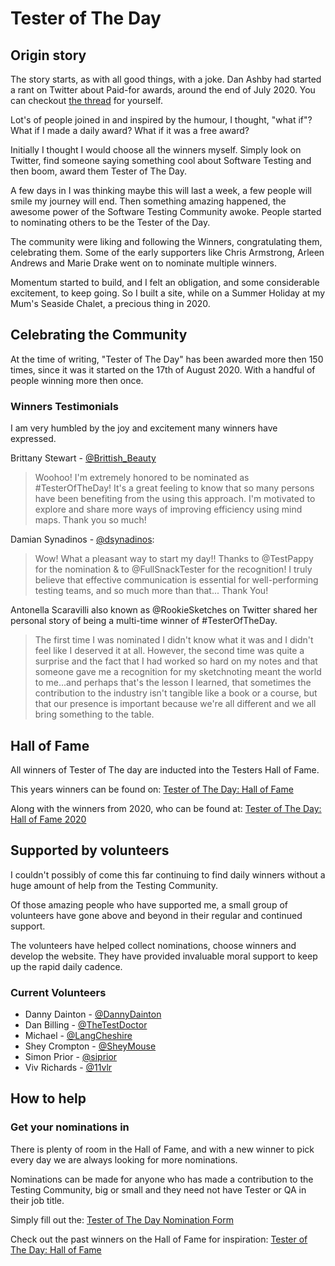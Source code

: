 # Tester of The Day

## Origin story

The story starts, as with all good things, with a joke. Dan Ashby had started a rant on Twitter about Paid-for awards, around the end of July 2020. You can checkout [the thread](https://twitter.com/DanAshby04/status/1288763581333413888) for yourself.

Lot's of people joined in and inspired by the humour, I thought, "what if"? What if I made a daily award? What if it was a free award?

Initially I thought I would choose all the winners myself. Simply look on Twitter, find someone saying something cool about Software Testing and then boom, award them Tester of The Day.

A few days in I was thinking maybe this will last a week, a few people will smile my journey will end. Then something amazing happened, the awesome power of the Software Testing Community awoke. People started to nominating others to be the Tester of the Day.

The community were liking and following the Winners, congratulating them, celebrating them. Some of the early supporters like Chris Armstrong, Arleen Andrews and Marie Drake went on to nominate multiple winners.

Momentum started to build, and I felt an obligation, and some considerable excitement, to keep going. So I built a site, while on a Summer Holiday at my Mum's Seaside Chalet, a precious thing in 2020.

## Celebrating the Community

At the time of writing, "Tester of The Day" has been awarded more then 150 times, since it was it started on the 17th of August 2020. With a handful of people winning more then once.

### Winners Testimonials

I am very humbled by the joy and excitement many winners have expressed.

Brittany Stewart - [@Brittish_Beauty](https://twitter.com/Brittish_Beauty)
> Woohoo! I'm extremely honored to be nominated as #TesterOfTheDay! It's a great feeling to know that so many persons have been benefiting from the using this approach. I'm motivated to explore and share more ways of improving efficiency using mind maps. Thank you so much!

Damian Synadinos - [@dsynadinos](https://twitter.com/dsynadinos):
> Wow! What a pleasant way to start my day!!
> Thanks to @TestPappy for the nomination & to @FullSnackTester for the recognition!
> I truly believe that effective communication is essential for well-performing testing teams, and so much more than that...
> Thank You!

Antonella Scaravilli also known as @RookieSketches on Twitter shared her personal story of being a multi-time winner of #TesterOfTheDay.

> The first time I was nominated I didn't know what it was and I didn't feel like I deserved it at all. However, the second time was quite a surprise and the fact that I had worked so hard on my notes and that someone gave me a recognition for my sketchnoting meant the world to me...and perhaps that's the lesson I learned, that sometimes the contribution to the industry isn't tangible like a book or a course, but that our presence is important because we're all different and we all bring something to the table.

## Hall of Fame

All winners of Tester of The day are inducted into the Testers Hall of Fame.

This years winners can be found on: [Tester of The Day: Hall of Fame](https://testeroftheday.com)

Along with the winners from 2020, who can be found at: [Tester of The Day: Hall of Fame 2020](https://totd-2020.fullsnacktester.com)

## Supported by volunteers

I couldn't possibly of come this far continuing to find daily winners without a huge amount of help from the Testing Community.

Of those amazing people who have supported me, a small group of volunteers have gone above and beyond in their regular and continued support.

The volunteers have helped collect nominations, choose winners and develop the website. They have provided invaluable moral support to keep up the rapid daily cadence.

### Current Volunteers

* Danny Dainton - [@DannyDainton](https://twitter.com/DannyDainton)
* Dan Billing - [@TheTestDoctor](https://twitter.com/TheTestDoctor)
* Michael - [@LangCheshire](https://twitter.com/LangCheshire)
* Shey Crompton - [@SheyMouse](https://twitter.com/SheyMouse)
* Simon Prior - [@siprior](https://twitter.com/siprior)
* Viv Richards - [@11vlr](https://twitter.com/11vlr)

## How to help

### Get your nominations in

There is plenty of room in the Hall of Fame, and with a new winner to pick every day we are always looking for more nominations.

Nominations can be made for anyone who has made a contribution to the Testing Community, big or small and they need not have Tester or QA in their job title.

Simply fill out the: [Tester of The Day Nomination Form](https://testeroftheday.com/forms/nominate)

Check out the past winners on the Hall of Fame for inspiration: [Tester of The Day: Hall of Fame](https://testeroftheday.com)
